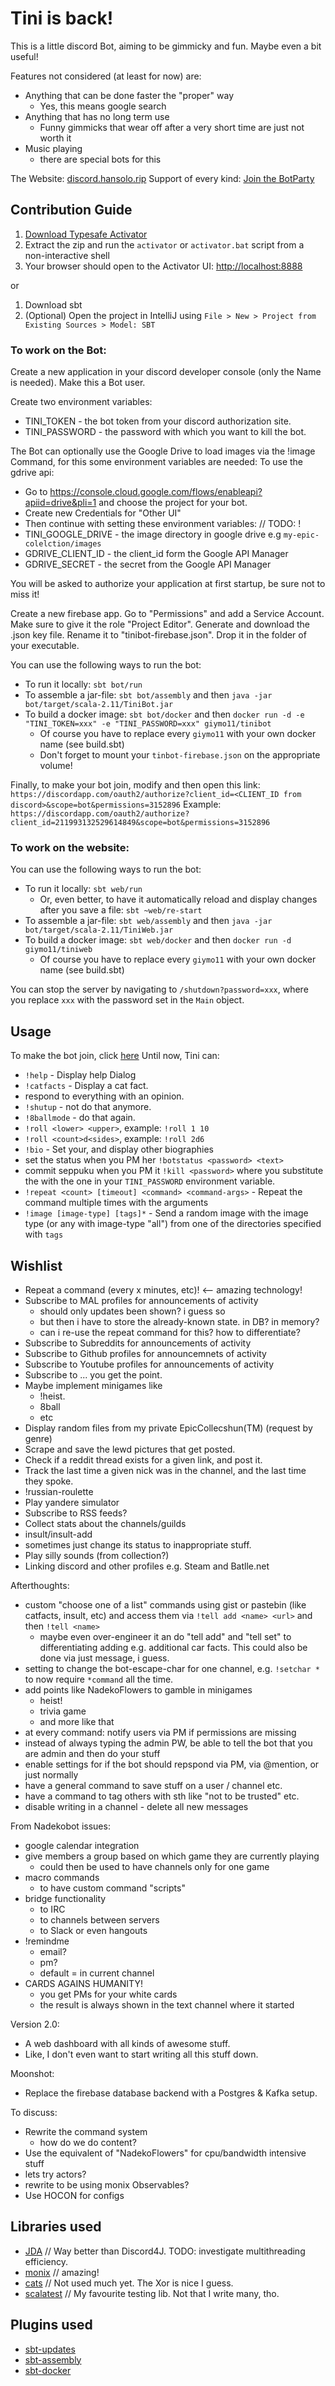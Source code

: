  
Tini is back!
==================

This is a little discord Bot, aiming to be gimmicky and fun. Maybe even a bit useful!

Features not considered (at least for now) are:
* Anything that can be done faster the "proper" way
  - Yes, this means google search
* Anything that has no long term use
  - Funny gimmicks that wear off after a very short time are just not worth it
* Music playing 
  - there are special bots for this

The Website: [discord.hansolo.rip](https://discord.hansolo.rip)
Support of every kind: [Join the BotParty](https://discord.gg/xXGSbrs)

Contribution Guide
-----------------

1. [Download Typesafe Activator](http://typesafe.com/platform/getstarted)
2. Extract the zip and run the `activator` or `activator.bat` script from a non-interactive shell
3. Your browser should open to the Activator UI: [http://localhost:8888](http://localhost:8888)

or

1. Download sbt
2. (Optional) Open the project in IntelliJ using `File > New > Project from Existing Sources > Model: SBT`

### To work on the Bot:

Create a new application in your discord developer console (only the Name is needed).
Make this a Bot user.

Create two environment variables:
* TINI_TOKEN - the bot token from your discord authorization site.
* TINI_PASSWORD - the password with which you want to kill the bot.

The Bot can optionally use the Google Drive to load images via the !image Command, for this some environment variables are needed:
To use the gdrive api:
* Go to https://console.cloud.google.com/flows/enableapi?apiid=drive&pli=1 and choose the project for your bot.
* Create new Credentials for "Other UI"
* Then continue with setting these environment variables: // TODO: !
* TINI_GOOGLE_DRIVE - the image directory in google drive e.g `my-epic-colelction/images`
* GDRIVE_CLIENT_ID - the client_id form the Google API Manager
* GDRIVE_SECRET - the secret from the Google API Manager

You will be asked to authorize your application at first startup, be sure not to miss it!

Create a new firebase app. 
Go to "Permissions" and add a Service Account. 
Make sure to give it the role "Project Editor". 
Generate and download the .json key file. 
Rename it to "tinibot-firebase.json". 
Drop it in the folder of your executable.

You can use the following ways to run the bot:
* To run it locally: `sbt bot/run`
* To assemble a jar-file: `sbt bot/assembly` and then `java -jar bot/target/scala-2.11/TiniBot.jar`
* To build a docker image: `sbt bot/docker` and then `docker run -d -e "TINI_TOKEN=xxx" -e "TINI_PASSWORD=xxx" giymo11/tinibot`
  - Of course you have to replace every `giymo11` with your own docker name (see build.sbt)
  - Don't forget to mount your `tinbot-firebase.json` on the appropriate volume!
  
Finally, to make your bot join, modify and then open this link: `https://discordapp.com/oauth2/authorize?client_id=<CLIENT_ID from discord>&scope=bot&permissions=3152896`
Example: `https://discordapp.com/oauth2/authorize?client_id=211993132529614849&scope=bot&permissions=3152896`

### To work on the website:
You can use the following ways to run the bot:
* To run it locally: `sbt web/run`
  - Or, even better, to have it automatically reload and display changes after you save a file: `sbt ~web/re-start`
* To assemble a jar-file: `sbt web/assembly` and then `java -jar bot/target/scala-2.11/TiniWeb.jar`
* To build a docker image: `sbt web/docker` and then `docker run -d giymo11/tiniweb`
  - Of course you have to replace every `giymo11` with your own docker name (see build.sbt)
  
You can stop the server by navigating to `/shutdown?password=xxx`, where you replace `xxx` with the password set in the `Main` object.

Usage
-----------------

To make the bot join, click [here](https://discordapp.com/oauth2/authorize?client_id=211993132529614849&scope=bot&permissions=3152896)
Until now, Tini can:
* `!help` - Display help Dialog
* `!catfacts` - Display a cat fact.
* respond to everything with an opinion.
* `!shutup` - not do that anymore.
* `!8ballmode` - do that again.
* `!roll <lower> <upper>`, example: `!roll 1 10`
* `!roll <count>d<sides>`, example: `!roll 2d6`
* `!bio` - Set your, and display other biographies
* set the status when you PM her `!botstatus <password> <text>`
* commit seppuku when you PM it `!kill <password>` where you substitute the <password> with the one in your `TINI_PASSWORD` environment variable.
* `!repeat <count> [timeout] <command> <command-args>` - Repeat the command multiple times with the arguments
* `!image [image-type] [tags]*` - Send a random image with the image type (or any with image-type "all") from one of the directories specified with `tags`

Wishlist
-----------------

* Repeat a command (every x minutes, etc)! <-- amazing technology!
* Subscribe to MAL profiles for announcements of activity
  - should only updates been shown? i guess so
  - but then i have to store the already-known state. in DB? in memory?
  - can i re-use the repeat command for this? how to differentiate?
* Subscribe to Subreddits for announcements of activity
* Subscribe to Github profiles for announcemnets of activity
* Subscribe to Youtube profiles for announcements of activity
* Subscribe to ... you get the point.
* Maybe implement minigames like 
  - !heist.
  - 8ball
  - etc
* Display random files from my private EpicCollecshun(TM) (request by genre)
* Scrape and save the lewd pictures that get posted.
* Check if a reddit thread exists for a given link, and post it.
* Track the last time a given nick was in the channel, and the last time they spoke.
* !russian-roulette
* Play yandere simulator
* Subscribe to RSS feeds?
* Collect stats about the channels/guilds
* insult/insult-add
* sometimes just change its status to inappropriate stuff.
* Play silly sounds (from collection?)
* Linking discord and other profiles e.g. Steam and Batlle.net

Afterthoughts:
* custom "choose one of a list" commands using gist or pastebin (like catfacts, insult, etc) and access them via `!tell add <name> <url>` and then  `!tell <name>`
  - maybe even over-engineer it an do "tell add" and "tell set" to differentiating adding e.g. additional car facts. This could also be done via just message, i guess.
* setting to change the bot-escape-char for one channel, e.g. `!setchar *` to now require `*command` all the time.
* add points like NadekoFlowers to gamble in minigames
  - heist!
  - trivia game
  - and more like that
* at every command: notify users via PM if permissions are missing
* instead of always typing the admin PW, be able to tell the bot that you are admin and then do your stuff
* enable settings for if the bot should repspond via PM, via @mention, or just normally
* have a general command to save stuff on a user / channel etc.
* have a command to tag others with sth like "not to be trusted" etc.
* disable writing in a channel - delete all new messages

From Nadekobot issues:
* google calendar integration
* give members a group based on which game they are currently playing
  - could then be used to have channels only for one game
* macro commands
  - to have custom command "scripts"
* bridge functionality
  - to IRC
  - to channels between servers
  - to Slack or even hangouts
* !remindme
  - email?
  - pm?
  - default = in current channel
* CARDS AGAINS HUMANITY! 
  - you get PMs for your white cards
  - the result is always shown in the text channel where it started


Version 2.0:
* A web dashboard with all kinds of awesome stuff.
* Like, I don't even want to start writing all this stuff down.

Moonshot:
* Replace the firebase database backend with a Postgres & Kafka setup.


To discuss:
* Rewrite the command system
  - how do we do content?
* Use the equivalent of "NadekoFlowers" for cpu/bandwidth intensive stuff
* lets try actors?
* rewrite to be using monix Observables?
* Use HOCON for configs

Libraries used
-----------------

* [JDA](https://github.com/DV8FromTheWorld/JDA) // Way better than Discord4J. TODO: investigate multithreading efficiency.
* [monix](https://github.com/monixio/monix) // amazing! 
* [cats](https://github.com/typelevel/cats/) // Not used much yet. The Xor is nice I guess.
* [scalatest](https://github.com/scalatest/scalatest) // My favourite testing lib. Not that I write many, tho.


Plugins used
-----------------

* [sbt-updates](https://github.com/rtimush/sbt-updates)
* [sbt-assembly](https://github.com/sbt/sbt-assembly)
* [sbt-docker](https://github.com/marcuslonnberg/sbt-docker)